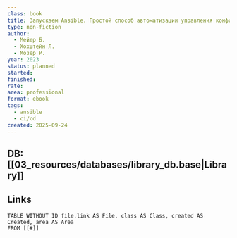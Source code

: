 ```yaml
---
class: book
title: Запускаем Ansible. Простой способ автоматизации управления конфигурациями и развертыванием приложений
type: non-fiction
author:
  - Мейер Б.
  - Хохштейн Л.
  - Мозер Р.
year: 2023
status: planned
started:
finished:
rate:
area: professional
format: ebook
tags:
  - ansible
  - ci/cd
created: 2025-09-24
---
```

## DB: [[03_resources/databases/library_db.base|Library]]

## Links

```dataview
TABLE WITHOUT ID file.link AS File, class AS Class, created AS Created, area AS Area
FROM [[#]]
````